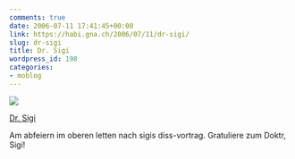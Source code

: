 ```yaml
---
comments: true
date: 2006-07-11 17:41:45+00:00
link: https://habi.gna.ch/2006/07/11/dr-sigi/
slug: dr-sigi
title: Dr. Sigi
wordpress_id: 198
categories:
- moblog
---
```



 [![](https://static.flickr.com/1/187426376_1e1efa1a6a_m.jpg)](https://www.flickr.com/photos/habi/187426376/)
   

 
  [Dr. Sigi](https://www.flickr.com/photos/habi/187426376/)
    

 



Am abfeiern im oberen letten nach sigis diss-vortrag. Gratuliere zum Doktr, Sigi!
  


